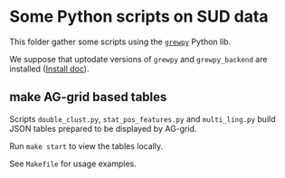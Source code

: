 # Some Python scripts on SUD data

This folder gather some scripts using the [`grewpy`](https://grew.fr/usage/python) Python lib.

We suppose that uptodate versions of `grewpy` and `grewpy_backend` are installed ([Install doc](https://grew.fr/usage/python)).

## make AG-grid based tables
Scripts `double_clust.py`,  `stat_pos_features.py` and `multi_ling.py` build JSON tables prepared to be displayed by AG-grid.

Run `make start` to view the tables locally.

See `Makefile` for usage examples.
